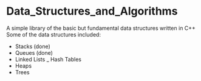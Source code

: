 # Data_Structures_and_Algorithms
A simple library of the basic but fundamental data structures written in C++
Some of the data structures included:
  - Stacks (done)
  - Queues (done)
  - Linked Lists
  _ Hash Tables
  - Heaps
  - Trees
